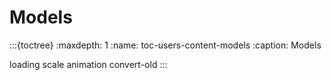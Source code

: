 # Models

:::{toctree}
:maxdepth: 1
:name: toc-users-content-models
:caption: Models

loading
scale
animation
convert-old
:::
